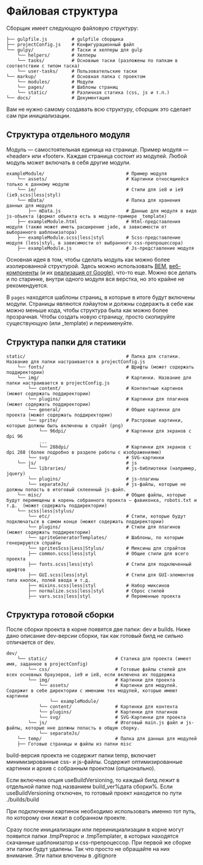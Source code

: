 Файловая структура
==================

Сборщик имеет следующую файловую структуру:

```
├── gulpfile.js         # gulpfile сборщика
├── projectConfig.js    # Конфигурационный файл
└── gulpy/              # Таски и хелперы для gulp
    └── helpers/        # Хелперы
    └── tasks/          # Основные таски (разложены по папкам в соответствии с типом таска)
    └── user-tasks/     # Пользовательские таски
└── markup/             # Основная папка с проектом
    └── modules/        # Модули
    └── pages/          # Шаблоны страниц
    └── static/         # Различная статика (css, js и т.п.)
└── docs/               # Документация
```

Вам не нужно самому создавать всю структуру, сборщик это сделает сам при инициализации.

Структура отдельного модуля
---------------------------

Модуль — самостоятельная единица на странице. Пример модуля — «header» или «footer». Каждая страница состоит из модулей. Любой модуль может включать в себя другие модули.

```
exampleModule/                              # Пример модуля
    └── assets/                             # Картинки относящиейся только к данному модулю
    └── ie/                                 # Cтили для ie8 и ie9 (ie9.scss|less|styl)
    └── mData/                              # Папка для хранения данных для модуля
        ├── mData.js                        # Данные для модуля в виде js-объекта (формат объекта есть в модуле-примере _template)
    ├── exampleModule.html                  # Html-представления модуля (также может иметь расширение jade, в зависимости от выборанного шаблонизатора)
    ├── exampleModule.scss|less|styl        # Scss-представление модуля (less|styl, в зависимости от выбранного css-препроцессора)
    ├── exampleModule.js                    # Js-представление модуля

```

Основная идея в том, чтобы сделать модуль как можно более изолированной структурой. Здесь можно использовать <a href="https://ru.bem.info/" target="_blank">BEM</a>,  <a href="http://webcomponents.org/" target="_blank">веб-компоненты</a> (и их <a href="https://www.polymer-project.org/" target="_blank">реализация от Google</a>), что-то еще. Можно все делать и по старинке, внутри одного модуля вся верстка, но это крайне не рекомендуется.

В `pages` находятся шаблоны страниц, в которые в итоге будут включены модули. Страницы являются лэйаутом и должны содеражть в себе как можно меньше кода, чтобы структура была как можно более прозрачная.
Чтобы создать новую страницу, просто скопируйте существующую (или _template) и переименуйте.

Структура папки для статики
---------------------------

```
static/                                     # Папка для статики. Название для папки настраивается в projectConfig.js
    └── fonts/                              # Шрифты (может содержать поддиректории)
    └── img/                                # Картинки. Название для папки настраивается в projectConfig.js
        └── content/                        # Контентные картинок (может содержать поддиректории)
        └── plugins/                        # Картинки для плагинов (может содержать поддиректории)
        └── general/                        # Общие картинки для проекта (может содержать поддиректории)
        └── sprite/                         # Растровые картинки, которые должны быть включены в спрайт (png) 
            └── 96dpi/                      # Картинки для экранов с dpi 96
            ...
            └── 288dpi/                     # Картинки для экранов с dpi 288 (более подробно в разделе работы с изображениями)
        └── svg/                            # SVG-картинки
    └── js/                                 # js
        └── libraries/                      # js-библиотеки (например, jquery)
        └── plugins/                        # js-плагины
        └── separateJs/                     # js-файлы, которые не должны попасть в итоговый склеенный js-файл.
    └── misc/                               # Общие файлы, которые будут перемещены в корень собранного проекта — фавиконка, robots.txt и т.д.  (может содержать поддиректории)
    └── scss|less|stylus/                   
        └── etc/                            # Стили, которые будут подключаться в самом конце (может содержать поддиректории)
        └── plugins/                        # Стили для плагинов (может содержать поддиректории)
        └── spriteGeneratorTemplates/       # Шаблоны, по которым генерируются спрайты
        └── spritesScss|Less|Stylus/        # Миксины для спрайтов  
        ├── common.scss|less|styl           # Общие стили для всего проекта
        ├── fonts.scss|less|styl            # Стили для подключенный шрифтов
        ├── GUI.scss|less|styl              # Стили для GUI-элементов типа кнопок, полей ввода и т.д.
        ├── mixins.scss|less|styl           # Набор миксинов
        ├── normalize.scss|less|styl        # Сброс стилей
        ├── vars.scss|less|styl             # Переменные проекта
```

Структура готовой сборки
-------------------------

После сборки проекта в корне появятся две папки: dev и builds. Ниже дано описание dev-версии сборки, так как готовый билд не сильно отличается от dev.

```
dev/
    └── static/                         # Статика для проекта (имеет имя, заданное в projectConfig)
        └── css/                        # Готовые файлы стилей для всех основных браузеров, ie9 и ie8, если включена их поддержка
        └── img/                        # Картинки для проекта
            └── assets/                 # Картинки для модулей. Содержит в себе директории с именами тех модулей, которые имеют картинки
                └── exampleModule/      
            └── content/                # Картинки для контента
            └── plugins/                # Картинки для плагинов
            └── svg/                    # SVG-Картинки для проекта
        └── js/                         # Итоговый main.js файл и js-файлы, которые нне должны попасть в общую сборку.
            └── separateJs/   
    └── temp/                           # Папка для данных для модулей
    ├── Готовые страницы и файлы из папки misc
```

build-версия проекта не содержит папки temp, включает минимизированные css- и js-файлы. Содержит оптимизированные картинки и архив с собранным проектом (опционально).

Если включена опция useBuildVersioning, то каждый билд лежит в отдельной папке под названием build_ver%дата сборки%. Если useBuildVersioning отключен, то готовый проект находится по пути ./builds/build

При подключении картинок необходимо использовать именно тот путь, по которому они лежат в собранном проекте.

Сразу после инициализации или переинициализации в корне могут появится папки .tmpPreproc и .tmpTemplater, в которых находятся скачанные шаблонизатор и css-препроцессор. При первой же сборке эти папки будут удалены. Так что просто не обращайте на них внимание. Эти папки влючены в .gitignore